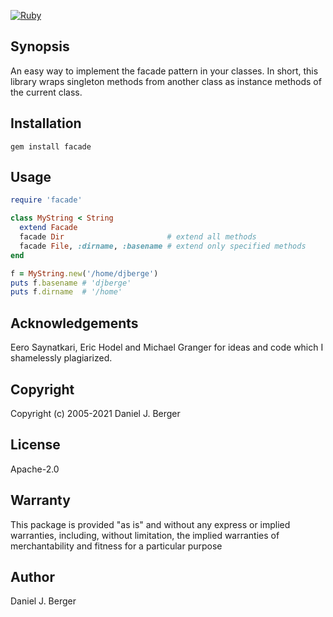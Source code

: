 [![Ruby](https://github.com/djberg96/facade/actions/workflows/ruby.yml/badge.svg)](https://github.com/djberg96/facade/actions/workflows/ruby.yml)

## Synopsis
An easy way to implement the facade pattern in your classes. In short,
this library wraps singleton methods from another class as instance
methods of the current class.

## Installation
`gem install facade`
   
## Usage
```ruby
require 'facade'

class MyString < String
  extend Facade
  facade Dir                       # extend all methods
  facade File, :dirname, :basename # extend only specified methods
end

f = MyString.new('/home/djberge')
puts f.basename # 'djberge'
puts f.dirname  # '/home'
```

## Acknowledgements
Eero Saynatkari, Eric Hodel and Michael Granger for ideas and code which I
shamelessly plagiarized.

## Copyright
Copyright (c) 2005-2021 Daniel J. Berger
   
## License
Apache-2.0

## Warranty
This package is provided "as is" and without any express or
implied warranties, including, without limitation, the implied
warranties of merchantability and fitness for a particular purpose

## Author
Daniel J. Berger
